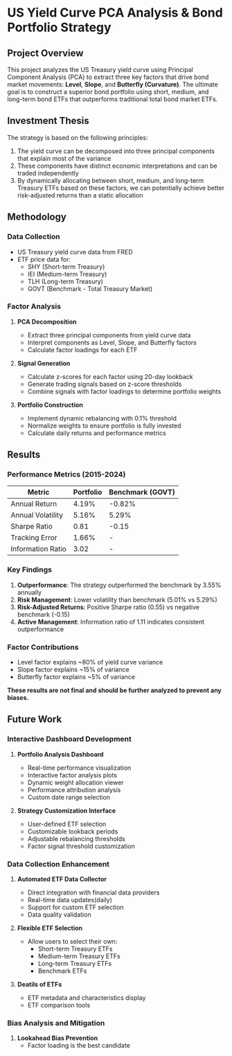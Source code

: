 # US Yield Curve PCA Analysis & Bond Portfolio Strategy

## Project Overview

This project analyzes the US Treasury yield curve using Principal Component Analysis (PCA) to extract three key factors that drive bond market movements: **Level**, **Slope**, and **Butterfly (Curvature)**. The ultimate goal is to construct a superior bond portfolio using short, medium, and long-term bond ETFs that outperforms traditional total bond market ETFs.

## Investment Thesis

The strategy is based on the following principles:
1. The yield curve can be decomposed into three principal components that explain most of the variance
2. These components have distinct economic interpretations and can be traded independently
3. By dynamically allocating between short, medium, and long-term Treasury ETFs based on these factors, we can potentially achieve better risk-adjusted returns than a static allocation

## Methodology

### Data Collection
- US Treasury yield curve data from FRED
- ETF price data for:
  - SHY (Short-term Treasury)
  - IEI (Medium-term Treasury)
  - TLH (Long-term Treasury)
  - GOVT (Benchmark - Total Treasury Market)

### Factor Analysis
1. **PCA Decomposition**
   - Extract three principal components from yield curve data
   - Interpret components as Level, Slope, and Butterfly factors
   - Calculate factor loadings for each ETF

2. **Signal Generation**
   - Calculate z-scores for each factor using 20-day lookback
   - Generate trading signals based on z-score thresholds
   - Combine signals with factor loadings to determine portfolio weights

3. **Portfolio Construction**
   - Implement dynamic rebalancing with 0.1% threshold
   - Normalize weights to ensure portfolio is fully invested
   - Calculate daily returns and performance metrics

## Results

### Performance Metrics (2015-2024)
| Metric | Portfolio | Benchmark (GOVT) |
|--------|-----------|------------------|
| Annual Return | 4.19% | -0.82% |
| Annual Volatility | 5.16% | 5.29% |
| Sharpe Ratio | 0.81 | -0.15 |
| Tracking Error | 1.66% | - |
| Information Ratio | 3.02 | - |

### Key Findings
1. **Outperformance**: The strategy outperformed the benchmark by 3.55% annually
2. **Risk Management**: Lower volatility than benchmark (5.01% vs 5.29%)
3. **Risk-Adjusted Returns**: Positive Sharpe ratio (0.55) vs negative benchmark (-0.15)
4. **Active Management**: Information ratio of 1.11 indicates consistent outperformance

### Factor Contributions
- Level factor explains ~80% of yield curve variance
- Slope factor explains ~15% of variance
- Butterfly factor explains ~5% of variance

**These results are not final and should be further analyzed to prevent any biases.**

## Future Work

### Interactive Dashboard Development
1. **Portfolio Analysis Dashboard**
   - Real-time performance visualization
   - Interactive factor analysis plots
   - Dynamic weight allocation viewer
   - Performance attribution analysis
   - Custom date range selection

2. **Strategy Customization Interface**
   - User-defined ETF selection
   - Customizable lookback periods
   - Adjustable rebalancing thresholds
   - Factor signal threshold customization

### Data Collection Enhancement
1. **Automated ETF Data Collector**
   - Direct integration with financial data providers
   - Real-time data updates(daily)
   - Support for custom ETF selection
   - Data quality validation

2. **Flexible ETF Selection**
   - Allow users to select their own:
     - Short-term Treasury ETFs
     - Medium-term Treasury ETFs
     - Long-term Treasury ETFs
     - Benchmark ETFs

3. **Deatils of ETFs**
   - ETF metadata and characteristics display
   - ETF comparison tools

### Bias Analysis and Mitigation
1. **Lookahead Bias Prevention**
   - Factor loading is the best candidate

